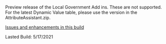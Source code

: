 Preview release of the Local Government Add ins.  These are not supported.  For the latest Dynamic Value table, please use the version in the AttributeAssistant.zip.

[Issues and enhancements in this build](
  https://github.com/Esri/local-government-desktop-addins/labels/Installed)
  
Lasted Build: 5/17/2021
